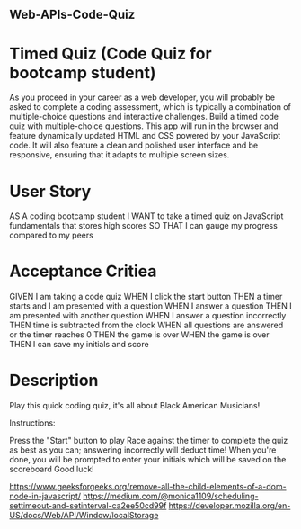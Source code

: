 ## Web-APIs-Code-Quiz

# Timed Quiz (Code Quiz for bootcamp student)
As you proceed in your career as a web developer, you will probably be asked to complete a coding assessment, which is typically a combination of multiple-choice questions and interactive challenges. Build a timed code quiz with multiple-choice questions. This app will run in the browser and feature dynamically updated HTML and CSS powered by your JavaScript code. It will also feature a clean and polished user interface and be responsive, ensuring that it adapts to multiple screen sizes.

# User Story
AS A coding bootcamp student
I WANT to take a timed quiz on JavaScript fundamentals that stores high scores
SO THAT I can gauge my progress compared to my peers

# Acceptance Critiea
GIVEN I am taking a code quiz
WHEN I click the start button
THEN a timer starts and I am presented with a question
WHEN I answer a question
THEN I am presented with another question
WHEN I answer a question incorrectly
THEN time is subtracted from the clock
WHEN all questions are answered or the timer reaches 0
THEN the game is over
WHEN the game is over
THEN I can save my initials and score

# Description
Play this quick coding quiz, it's all about Black American Musicians!

Instructions:

Press the "Start" button to play
Race against the timer to complete the quiz as best as you can; answering incorrectly will deduct time!
When you're done, you will be prompted to enter your initials which will be saved on the scoreboard
Good luck!


https://www.geeksforgeeks.org/remove-all-the-child-elements-of-a-dom-node-in-javascript/
https://medium.com/@monica1109/scheduling-settimeout-and-setinterval-ca2ee50cd99f
https://developer.mozilla.org/en-US/docs/Web/API/Window/localStorage  
